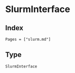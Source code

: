 # SlurmInterface

## Index

```@index
Pages = ["slurm.md"]
```

## Type

```@docs
SlurmInterface
```
